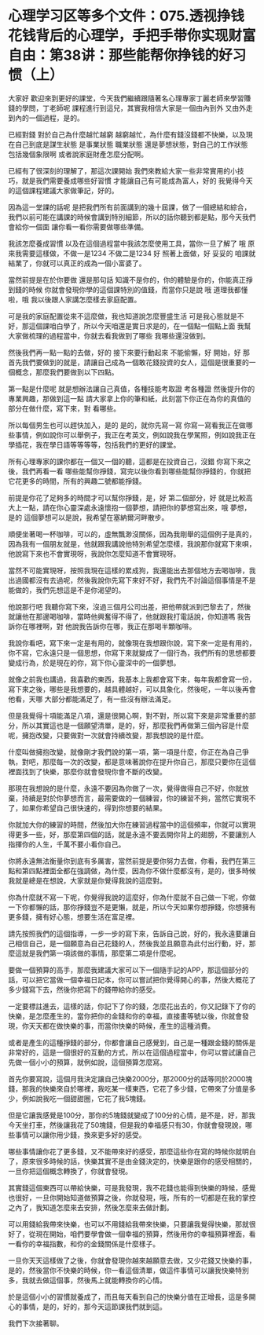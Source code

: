 # 心理学习区等多个文件：075.透视挣钱花钱背后的心理学，手把手带你实现财富自由：第38讲：那些能帮你挣钱的好习惯（上）

大家好 歡迎來到更好的課堂，今天我們繼續跟隨著名心理專家丁麗老師來學習賺錢的學問，丁老師呢 課程進行到這兒，其實我相信大家是一個由內到外 又由外走到內的一個過程，是的。

已經對錢 對於自己為什麼越忙越窮 越窮越忙，為什麼有錢沒錢都不快樂，以及現在自己到底是謀生狀態 是事業狀態 職業狀態 還是夢想狀態，對自己的工作狀態 包括幾個象限啊 或者說家庭財產怎麼分配啊。

已經有了很深刻的理解了，那這次課開始 我們來教給大家一些非常實用的小技巧，就是我們需要養成哪些好習慣 才能讓自己有可能成為富人，好的 我覺得今天的這個課程建議大家做筆記，好的。

因為這一堂課的話呢 是把我們所有前面講到的幾十屆課，做了一個總結和綜合，我們以前可能在講課的時候會講到特別細節，所以的話你聽到都是點，那今天我們會給你一個面 讓你看一看你需要做哪些準備。

我該怎麼養成習慣 以及在這個過程當中我該怎麼使用工具，當你一旦了解了 哦 原來我需要這樣做，不做一是1234 不做二是1234 好 照著上面做，好 妥妥的 咱課就結業了，你就可以真正的成為一個小富婆了。

當然前提是在於你要做 還是那句話 知識不是你的，你的體驗是你的，你能真正掙到錢的時候 你就會發現你學的這個課特別的值錢，而當你只是說 哦 道理我都懂啦，哦 我以後跟人家講怎麼樣去家庭配置。

可是我的家庭配置從來不這麼做，我也知道說怎麼豐盛生活 可是我心態就是不好，那這個課咱白學了，所以今天咱還是實日求是的，在一個點一個點上面 我幫大家做梳理的過程當中，你就去看我做到了哪些 我哪些還沒做到。

然後我們再一點一點的去做，好的 接下來要行動起來 不能偷懶，好 開始，好 那首先我們要做到的就是，請讓自己成為一個敢花錢投資的女人，這個是很重要的一個概念，那麼我們要做到以下四點。

第一點是什麼呢 就是想辦法讓自己真值，各種技能考取證 考各種證 然後提升你的專業興趣，那做到這一點 請大家拿上你的筆和紙，此刻當下你正在為你的真值的部分在做什麼，寫下來，對 看哪些。

所以每個男生也可以趕快加入，是的 是的，就你先寫一寫 你寫一寫看我正在做哪些事情，例如說你可以舉例子，我正在考英文，例如說我在學駕照，例如說我正在學插花，我在學日語等等等等，包括我們的更好的課堂。

所有心理專家的課你都在一個又一個的聽，這都是在投資自己，沒錯 你寫下來之後，我們再看一看 哪些能幫你掙錢，寫完以後你看到哪些能幫你掙錢的，你就把它花更多的時間，所有的興趣二號都能掙錢。

前提是你花了足夠多的時間才可以幫你掙錢，是，好 第二個部分，好 就是比較高大上一點，請在你心靈深處永遠懷抱一個夢想，請把你的夢想寫出來，哦 夢想，是的 這個夢想可以是說，我希望在塞納爾河畔散步。

順便坐著喝一杯咖啡，可以的，虛無飄渺沒關係，因為我剛舉的這個例子是真的，因為我有一個朋友就是，他就跟我講說他特別希望怎麼樣，我說那你就寫下來唄，他說寫下來也不會實現呀，我說你怎麼知道不會實現呀。

當然不可能實現呀，按照我現在這樣的累成狗，我還能出去那個地方去喝咖啡，我出過國都沒有去過呢，然後我說你先寫下來好不好，我們先不討論這個事情是不是能做的，我們先想這是不是你渴望的。

他說那行吧 我聽你寫下來，沒過三個月公司出差，把他帶就派到巴黎去了，然後就讓他在那邊喝咖啡，當時他興奮得不得了，他就跟我打電話說，你知道嗎 我告訴你在哪裡啊，對 他說我告訴你在哪，我正在那喝半顆咖啡。

我說你看吧，寫下來一定是有用的，就像現在我想跟你說，寫下來一定是有用的，你不寫，它永遠只是一個思想，你寫下來就變成了一個行為，我們所有的思想都要變成行為，於是現在的你，寫下你心靈深中的一個夢想。

就像之前我也講過，我喜歡的東西，我基本上我都會寫下來，每年我都會寫一份，寫下來之後，哪些是我想要的，越具體越好，可以具象化，然後呢，一年以後再會他看，天哪 大部分都能滿足了，有一些沒有辦法滿足。

但是我覺得十項能滿足八項，還是很開心啊，對不對，所以寫下來是非常重要的部分，所以其實這也是一個願望清單，是的，好，那麼我們再做第三個內容是什麼呢，擁抱改變，只要做對一次就會持續改變，那我想說的是什麼。

什麼叫做擁抱改變，就像剛才我們說的第一項，第一項是什麼，你正在為自己爭執，對吧，那麼每一次的改變，都是意味著說你在提升你自己，那麼只要你在這個裡面找到了快樂，那麼你就會發現你會不斷的改變。

那現在我想說的是什麼，永遠不要因為你做了一次，覺得做得自己不好，你就放棄，持續是對於你夢想而言，最需要做的一個練習，你的練習不夠，當然它實現不了，如果你希望自己很快速的，得到你想要的結果。

你就加大你的練習的時間，然後加大你在練習過程當中的這個頻率，你就可以實現得更多一些，好，那麼第四個的話，就是永遠不要丟開你背上的翅膀，不要讓別人指揮你的人生，千萬不要小看你自己。

你將永遠無法衡量你到底有多厲害，當然前提是要你努力去做，你看，我們在第三點和第四點裡面全都在強調做，為什麼，因為你不做什麼都沒有，是的，很多時候我就是總是在想說，大家就是你覺得我說的這麼對。

你為什麼就不寫一下呢，你覺得我說的這麼好，你為什麼就不自己做一下呢，你做一下你都懶的話，那你掙錢豈不是更懶，就是，所以今天如果你想掙錢，你想擁有更多錢，擁有好心態，想要生活在富足裡。

請先按照我們的這個指導，一步一步的寫下來，告訴自己說，好的，我永遠要讓自己相信自己，是一個願意為自己花錢的人，然後我並且願意為此付出行動，好，那麼這就是我們第一項該做的事情，那麼第二項是什麼呢。

要做一個預算的高手，那麼我建議大家可以下一個隨手記的APP，那這個部分的話，可以把它當做一個幸福日記本，你可以嘗試把你覺得開心的事，然後大概花了多少錢寫下去，然後你把寫下的錢帶給你的感受。

一定要標註進去，這樣的話，你記下了你的錢，怎麼花出去的，你又記錄下了你的快樂，是怎麼產生的，當你把你的金錢和你的幸福，直接畫等號以後，你就會發現，你天天都在做快樂的事，而當你快樂的時候，產生的這種消費。

或者是產生的這種掙錢的部分，你都會讓自己感覺到，自己是一種跟金錢的關係是非常好的，這是一個很好的互動的方式，所以在這個過程當中，你可以嘗試讓自己先做一個小小的預算，就例如說，這個預算怎麼寫。

首先你要寫說，這個月我決定讓自己快樂2000分，那2000分的話等同於2000塊錢，那我的快樂來自於哪裡，我吃某一樣東西，它花了多少錢，它帶來了分值是多少，例如說我吃一個甜甜圈，它花了我5塊錢。

但是它讓我感覺是100分，那你的5塊錢就變成了100分的心情，是不是，好，那我今天坐打車，然後讓我花了50塊錢，但是我的幸福感只有30，你就會發現說，哪些事情可以讓你用少錢，換來更多好的感受。

哪些事情讓你花了更多錢，又不能帶來好的感受，那麼這些你在寫的時候你就明白了，原來很多時候的話，快樂其實不是由金錢決定的，快樂是跟你的感受相關的，一旦你把這個概念轉換了，你就會發現。

其實錢這個東西可以帶給快樂，可是我發現，我不花錢也能得到快樂的時候，感覺也很好，一旦你開始知道做預算之後，你就發現，哦，所有的一切都是在我的掌控之內了，我知道怎麼來去安排，然後怎麼來去做計劃。

可以用錢給我帶來快樂，也可以不用錢給我帶來快樂，只要讓我覺得快樂，那就很好了，從現在開始，咱們要學會做一個幸福的預算，然後用你的幸福預算裡面，看一看你的幸福指數，和你的金錢關係是什麼樣子。

一旦你天天這樣做了之後，你就會發現你越來越願意去做，又少花錢又快樂的事，是的，然後當你不快樂的時候，你一看這個清單，做這件事情可以讓我快樂特別多，我就去做這個事，然後馬上就能轉換你的心情。

於是這個小小的習慣就養成了，而且每天看到自己的快樂分值在正增長，這是多開心的事情，是的，好的，那今天這節課我們就到這。

我們下次接著聊。